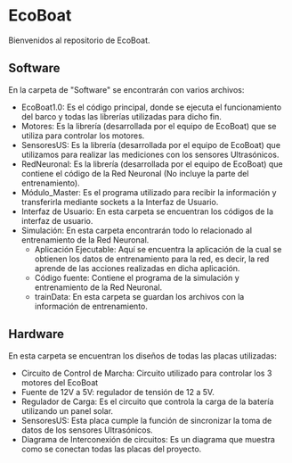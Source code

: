 # EcoBoat
Bienvenidos al repositorio de EcoBoat.



## Software

En la carpeta de "Software" se encontrarán con varios archivos:

- EcoBoat1.0: Es el código principal, donde se ejecuta el funcionamiento del barco y todas las librerías utilizadas para dicho fin.
- Motores: Es la librería (desarrollada por el equipo de EcoBoat) que se utiliza para controlar los motores.
- SensoresUS: Es la librería (desarrollada por el equipo de EcoBoat) que utilizamos para realizar las mediciones con los sensores Ultrasónicos.
- RedNeuronal: Es la librería (desarrollada por el equipo de EcoBoat) que contiene el código de la Red Neuronal (No incluye la parte del entrenamiento).
- Módulo_Master: Es el programa utilizado para recibir la información y transferirla mediante sockets a la Interfaz de Usuario.
- Interfaz de Usuario: En esta carpeta se encuentran los códigos de la interfaz de usuario.
- Simulación: En esta carpeta encontrarán todo lo relacionado al entrenamiento de la Red Neuronal.
  - Aplicación Ejecutable: Aquí se encuentra la aplicación de la cual se obtienen los datos de entrenamiento para la red, es decir, la red aprende de las acciones realizadas en dicha aplicación.
  - Código fuente: Contiene el programa de la simulación y entrenamiento de la Red Neuronal.
  - trainData: En esta carpeta se guardan los archivos con la información de entrenamiento.

## Hardware

En esta carpeta se encuentran los diseños de todas las placas utilizadas:

- Circuito de Control de Marcha: Circuito utilizado para controlar los 3 motores del EcoBoat
- Fuente de 12V a 5V: regulador de tensión de 12 a 5V.
- Regulador de Carga: Es el circuito que controla la carga de la batería utilizando un panel solar.
- SensoresUS: Esta placa cumple la función de sincronizar la toma de datos de los sensores Ultrasónicos.
- Diagrama de Interconexión de circuitos: Es un diagrama que muestra como se conectan todas las placas del proyecto.

